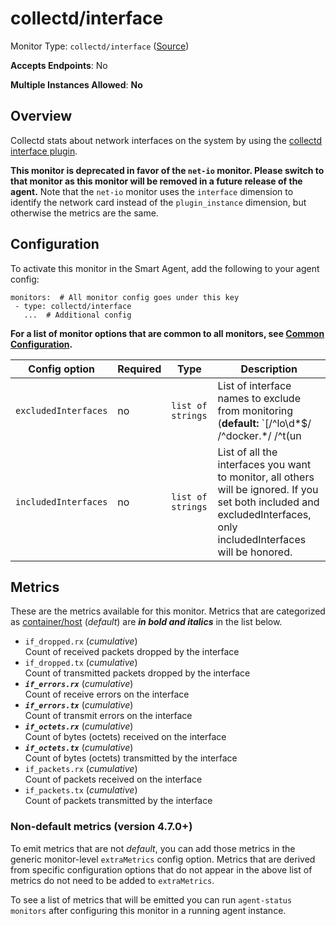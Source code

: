 <!--- GENERATED BY gomplate from scripts/docs/templates/monitor-page.md.tmpl --->

# collectd/interface

Monitor Type: `collectd/interface` ([Source](https://github.com/signalfx/signalfx-agent/tree/main/pkg/monitors/collectd/netinterface))

**Accepts Endpoints**: No

**Multiple Instances Allowed**: **No**

## Overview

Collectd stats about network interfaces on the
system by using the [collectd interface
plugin](https://collectd.org/wiki/index.php/Plugin:Interface).

**This monitor is deprecated in favor of the `net-io` monitor. Please
switch to that monitor as this monitor will be removed in a future release
of the agent.**  Note that the `net-io` monitor uses the `interface`
dimension to identify the network card instead of the `plugin_instance`
dimension, but otherwise the metrics are the same.


## Configuration

To activate this monitor in the Smart Agent, add the following to your
agent config:

```
monitors:  # All monitor config goes under this key
 - type: collectd/interface
   ...  # Additional config
```

**For a list of monitor options that are common to all monitors, see [Common
Configuration](../monitor-config.md#common-configuration).**


| Config option | Required | Type | Description |
| --- | --- | --- | --- |
| `excludedInterfaces` | no | `list of strings` | List of interface names to exclude from monitoring (**default:** `[/^lo\d*$/ /^docker.*/ /^t(un|ap)\d*$/ /^veth.*$/]`) |
| `includedInterfaces` | no | `list of strings` | List of all the interfaces you want to monitor, all others will be ignored.  If you set both included and excludedInterfaces, only includedInterfaces will be honored. |


## Metrics

These are the metrics available for this monitor.
Metrics that are categorized as
[container/host](https://docs.splunk.com/Observability/admin/subscription-usage/monitor-imm-billing-usage.html#about-custom-bundled-and-high-resolution-metrics)
(*default*) are ***in bold and italics*** in the list below.


 - `if_dropped.rx` (*cumulative*)<br>    Count of received packets dropped by the interface
 - `if_dropped.tx` (*cumulative*)<br>    Count of transmitted packets dropped by the interface
 - ***`if_errors.rx`*** (*cumulative*)<br>    Count of receive errors on the interface
 - ***`if_errors.tx`*** (*cumulative*)<br>    Count of transmit errors on the interface
 - ***`if_octets.rx`*** (*cumulative*)<br>    Count of bytes (octets) received on the interface
 - ***`if_octets.tx`*** (*cumulative*)<br>    Count of bytes (octets) transmitted by the interface
 - `if_packets.rx` (*cumulative*)<br>    Count of packets received on the interface
 - `if_packets.tx` (*cumulative*)<br>    Count of packets transmitted by the interface

### Non-default metrics (version 4.7.0+)

To emit metrics that are not _default_, you can add those metrics in the
generic monitor-level `extraMetrics` config option.  Metrics that are derived
from specific configuration options that do not appear in the above list of
metrics do not need to be added to `extraMetrics`.

To see a list of metrics that will be emitted you can run `agent-status
monitors` after configuring this monitor in a running agent instance.




